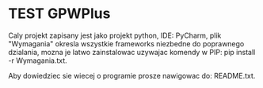 # TEST GPWPlus

Caly projekt zapisany jest jako projekt python, IDE: PyCharm,
plik "Wymagania" okresla wszystkie frameworks niezbedne do poprawnego dzialania,
mozna je latwo zainstalowac uzywajac komendy w PIP: pip install -r Wymagania.txt.

Aby dowiedziec sie wiecej o programie prosze nawigowac do: README.txt.
